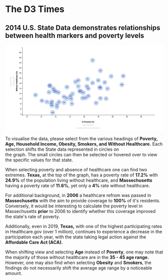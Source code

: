 # The D3 Times
## 2014 U.S. State Data demonstrates relationships between health markers and poverty levels
 
<p align="center">
  <img src="https://github.com/mnperic/data-journalism-and-d3/blob/main/images/figure_1.png" alt="figure_1"/>
</p>

To visualise the data, please select from the various headings of <b>Poverty, Age, Household Income, 
Obesity, Smokers, and Without Healthcare.</b> Each selection shifts the State data represented in circles on  
the graph. The small circles can then be selected or hovered over to view the specific values for that state.</p>

When selecting poverty and absence of healthcare one can find two extremes.  <b>Texas,</b> at the top of the graph, 
has a poverty rate of <b>17.2%</b> with <b>24.9%</b> of the population living without healthcare, and <b>Massechusetts</b> 
having a poverty rate of <b>11.6%</b>, yet only a <b>4%</b> rate without healthcare. 
            
For additional background, in <b>2006</b> a healthcare refrom was passed in <b>Massechusetts</b> with the aim to provide coverage to <b>100%</b> of it's residents. Conversely, it would be interesting to calculate the poverty level in Massechusetts <b>prior</b> to 2006 
to identify whether this coverage improved the state's rate of poverty.
            
Additionally, even in 2019, <b>Texas,</b> with one of the highest participating rates in Healthcare.gov (over 1 million), 
continues to experience a decrease in the participation each year, with the state taking legal action against the 
<b>Affordable Care Act (ACA).</b>

When shifting view and selecting <b>Age</b> instead of <b>Poverty</b>, one may note that the majority of those without 
healthcare are in the <b>35 - 45 age range.</b> However, one may also find when selecting <b>Obesity</b> and <b>Smokers</b>, the findings 
do not necessarily shift the average age range by a noticeable amount. 
